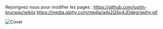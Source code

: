 Rejoingnez nous pour modifier les pages :
https://github.com/justin-bruneau/wikijs
https://media.giphy.com/media/ads2QSp4JDdeg/giphy.gif

![Cover](https://media.giphy.com/media/ads2QSp4JDdeg/giphy.gif)
